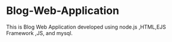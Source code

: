 # Blog-Web-Application
This is Blog Web Application developed using node.js ,HTML,EJS Framework ,JS, and mysql.
